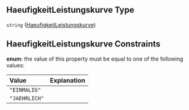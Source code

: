 ## HaeufigkeitLeistungskurve Type

`string` ([HaeufigkeitLeistungskurve](haeufigkeitleistungskurve.md))

## HaeufigkeitLeistungskurve Constraints

**enum**: the value of this property must be equal to one of the following values:

| Value         | Explanation |
| :------------ | :---------- |
| `"EINMALIG"`  |             |
| `"JAEHRLICH"` |             |
